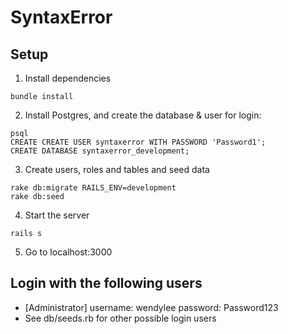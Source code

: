 # SyntaxError

## Setup

1. Install dependencies
```
bundle install
```
2. Install Postgres, and create the database & user for login:
```
psql
CREATE CREATE USER syntaxerror WITH PASSWORD 'Password1';
CREATE DATABASE syntaxerror_development;
```
3. Create users, roles and tables and seed data
```
rake db:migrate RAILS_ENV=development
rake db:seed
```
4. Start the server
```
rails s
```
5. Go to localhost:3000

## Login with the following users

- [Administrator] username: wendylee  password: Password123
- See db/seeds.rb for other possible login users


